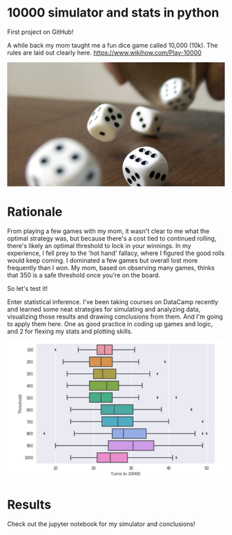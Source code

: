 # 10000 simulator and stats in python 
First project on GitHub!

A while back my mom taught me a fun dice game called 10,000 (10k). The rules are laid out clearly here. https://www.wikihow.com/Play-10000

![Dice](https://github.com/jimmyjamesarnold/10000-dice-game-simulator-and-stats/blob/master/Rolling_Dice.jpg)

# Rationale
From playing a few games with my mom, it wasn't clear to me what the optimal strategy was, but because there's a cost tied to continued rolling, there's likely an optimal threshold to lock in your winnings. In my experience, I fell prey to the 'hot hand' fallacy, where I figured the good rolls would keep coming. I dominated a few games but overall lost more frequently than I won. My mom, based on observing many games, thinks that 350 is a safe threshold once you're on the board. 

So let's test it! 

Enter statistical inference. I've been taking courses on DataCamp recently and learned some neat strategies for simulating and analyzing data, visualizing those results and drawing conclusions from them. And I'm going to apply them here. One as good practice in coding up games and logic, and 2 for flexing my stats and plotting skills.

![Boxplots](https://github.com/jimmyjamesarnold/10000-dice-game-simulator-and-stats/blob/master/10000_Boxplots.JPG)
# Results
Check out the jupyter notebook for my simulator and conclusions!
